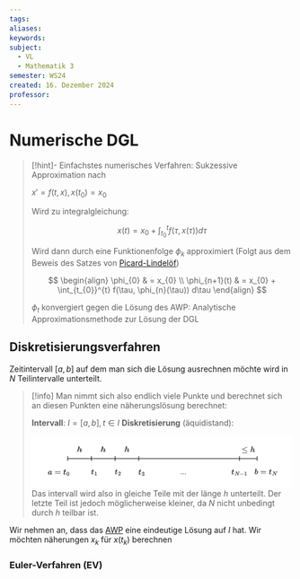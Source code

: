 ```yaml
---
tags: 
aliases: 
keywords: 
subject:
  - VL
  - Mathematik 3
semester: WS24
created: 16. Dezember 2024
professor:
---
```

 

# Numerische DGL

> [!hint]- Einfachstes numerisches Verfahren: Sukzessive Approximation nach
> 
> $x' = f(t,x), x(t_{0})=x_{0}$
> 
> Wird zu integralgleichung:
> 
> $$x(t) = x_{0} + \int_{t_{0}}^{t} f(\tau, x(\tau)) d\tau$$
> 
> Wird dann durch eine Funktionenfolge $\phi_{k}$ approximiert (Folgt aus dem Beweis des Satzes von [Picard-Lindelöf](../Picard-Lindelöf.md))
> 
> $$
> \begin{align}
> \phi_{0} & = x_{0}  \\
> \phi_{n+1}(t) & = x_{0} + \int_{t_{0}}^{t} f(\tau, \phi_{n}(\tau)) d\tau
> \end{align}
> $$
> 
> $\phi_{t}$ konvergiert gegen die Lösung des AWP: Analytische Approximationsmethode zur Lösung der DGL

## Diskretisierungsverfahren

Zeitintervall $[a, b]$ auf dem man sich die Lösung ausrechnen möchte wird in $N$ Teilintervalle unterteilt. 

> [!info] Man nimmt sich also endlich viele Punkte und berechnet sich an diesen Punkten eine näherungslösung berechnet:
> 
> **Intervall**: $I=[a,b], t \in I$
> **Diskretisierung** (äquidistand):
> 
> ![invert_dark|800](assets/Pasted%20image%2020241216194118.png)
> Das intervall wird also in gleiche Teile mit der länge $h$ unterteilt. Der letzte Teil ist jedoch möglicherweise kleiner, da $N$ nicht unbedingt durch $h$ teilbar ist.


Wir nehmen an, dass das [AWP](../{MOC}%20DGL.md) eine eindeutige Lösung auf $I$ hat. Wir möchten näherungen $x_{k}$ für $x(t_{k})$ berechnen

### Euler-Verfahren (EV)

